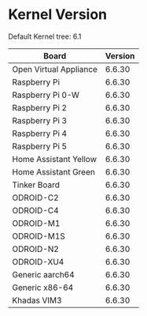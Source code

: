 
# Kernel Version

Default Kernel tree: 6.1

| Board | Version |
|-------|---------|
| Open Virtual Appliance | 6.6.30 |
| Raspberry Pi | 6.6.30 |
| Raspberry Pi 0-W | 6.6.30 |
| Raspberry Pi 2 | 6.6.30 |
| Raspberry Pi 3 | 6.6.30 |
| Raspberry Pi 4 | 6.6.30 |
| Raspberry Pi 5 | 6.6.30 |
| Home Assistant Yellow | 6.6.30 |
| Home Assistant Green | 6.6.30 |
| Tinker Board | 6.6.30 |
| ODROID-C2 | 6.6.30 |
| ODROID-C4 | 6.6.30 |
| ODROID-M1 | 6.6.30 |
| ODROID-M1S | 6.6.30 |
| ODROID-N2 | 6.6.30 |
| ODROID-XU4 | 6.6.30 |
| Generic aarch64 | 6.6.30 |
| Generic x86-64 | 6.6.30 |
| Khadas VIM3 | 6.6.30 |
